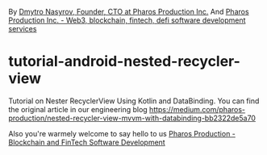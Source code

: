 By [Dmytro Nasyrov, Founder, CTO at Pharos Production Inc.](https://www.linkedin.com/in/dmytronasyrov/)
And [Pharos Production Inc. - Web3, blockchain, fintech, defi software development services](https://pharosproduction.com)

# tutorial-android-nested-recycler-view
Tutorial on Nester RecyclerView Using Kotlin and DataBinding. You can find the original article in our engineering blog https://medium.com/pharos-production/nested-recycler-view-mvvm-with-databinding-bb2322de5a70

Also you're warmely welcome to say hello to us [Pharos Production - Blockchain and FinTech Software Development](https://pharosproduction.com)
